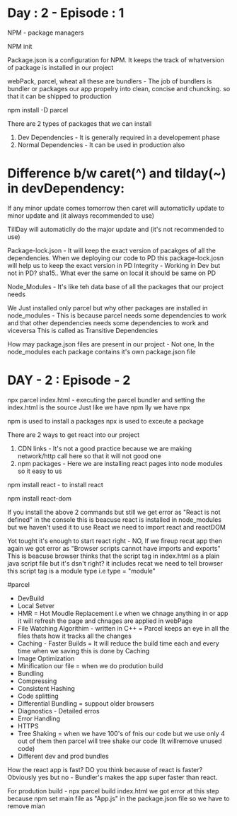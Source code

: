 Day : 2 - Episode : 1
=====================

NPM - package managers

NPM init

Package.json is a configuration for NPM. It keeps the track of whatversion of package is installed in our project

webPack, parcel, wheat all these are bundlers - The job of bundlers is bundler or packages our app propelry into clean, concise and chuncking. so that it can be shipped to production

npm install -D parcel

There are 2 types of packages that we can install

1. Dev Dependencies - It is generally required in a developement phase
2. Normal Dependencies - It can be used in production also

Difference b/w caret(^) and tilday(~) in devDependency:
=======================================================

If any minor update comes tomorrow then caret will automaticlly update to minor update and (it always recommended to use)

TillDay will automaticlly do the major update and (it's not recommended to use)

Package-lock.json - It will keep the exact version of pacakges of all the dependencies. When we deploying our code to PD this package-lock.josn will help us to keep the exact version in PD
Integrity - Working in Dev but not in PD? sha15.. What ever the same on local it should be same on PD

Node_Modules - It's like teh data base of all the packages that our project needs

We Just installed only parcel but why other packages are installed in node_modules - This is because parcel needs some dependencies to work and that other dependencies needs some dependencies to work and viceversa
This is called as Transitive Dependencies

How may package.json files are present in our project - Not one, In the node_modules each package contains it's own package.json file

DAY - 2 : Episode - 2
=====================
 
npx parcel index.html - executing the parcel bundler and setting the index.html is the source
Just like we have npm lly we have npx
 
npm is used to install a packages
npx is used to exceute a package
 
There are 2 ways to get react into our project
 
1. CDN links - It's not a good practice because we are making network/http call here so that it will not good one
2. npm packages - Here we are installing react pages into node modules so it easy to us
 
npm install react - to install react
 
npm install react-dom
 
If you install the above 2 commands but still we get error as "React is not defined" in the console this is beacuse react is installed in node_modules but we haven't used it
to use React we need to import react and reactDOM
 
Yot tought it's enough to start react right - NO, If we fireup recat app then again we got error as "Browser scripts cannot have imports and exports" 
This is beacuse browser thinks that the script tag in index.html as a plain java script file but it's dsn't right? it includes recat we need to tell browser this script tag is a
module type i.e type = "module"
 
#parcel
- DevBuild
- Local Setver
- HMR = Hot Moudle Replacement i.e when we chnage anything in or app it will refresh the page and chnages are applied in webPage 
- File Watching Algorithim - written in C++ = Parcel keeps an eye in all the files thats how it tracks all the changes
- Caching - Faster Builds = It will reduce the build time each and every time when we saving this is done by Caching
- Image Optimization
- Minification our file  = when we do prodution build
- Bundling
- Compressing
- Consistent Hashing
- Code splitting
- Differential Bundling = suppout older browsers
- Diagnostics - Detailed erros
- Error Handling
- HTTPS
- Tree Shaking = when we have 100's of fnis our code but we use only 4 out of them then parcel will tree shake our code (It willremove unused code)
- Different dev and prod bundles
 
How the react app is fast? DO you think because of react is faster? Obviously yes but no - Bundler's makes the app super faster than react.

For prodution build - npx parcel build index.html
we got error at this step because npm set main file as "App.js" in the package.json file so we have to remove mian